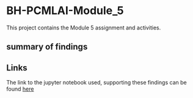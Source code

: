 # BH-PCMLAI-Module_5
This project contains the Module 5 assignment and activities.

## summary of findings


## Links
The link to the jupyter notebook used, supporting these findings can be found [here](https://github.com/hagayzamir/BH-PCMLAI-Module_5/blob/main/assignment_5_1_starter/prompt.ipynb)
